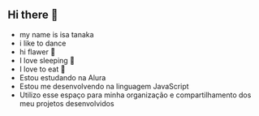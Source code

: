 ## Hi there 👋
- my name is isa tanaka
- i like to dance
- hi flawer 🦋
- I love sleeping 🛌
- I love to eat 🥩
- Estou estudando na Alura
- Estou me desenvolvendo na linguagem JavaScript
- Utilizo esse espaço para minha organização e compartilhamento dos meu projetos desenvolvidos
